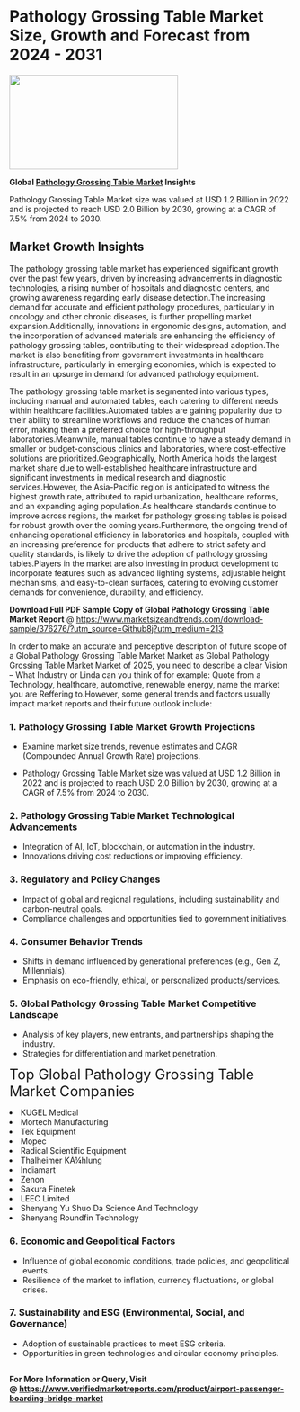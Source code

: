 <H1>Pathology Grossing Table Market Size, Growth and Forecast from 2024 - 2031</H1><img class="aligncenter size-medium wp-image-584254" src="https://thirdeyenews.in/wp-content/uploads/2024/09/Global-Market-Research-300x168.jpeg" alt="" width="300" height="168" /><p><strong>Global&nbsp;<a href="https://www.marketsizeandtrends.com/download-sample/376276/?utm_source=Github8j?utm_medium=213">Pathology Grossing Table Market</a> Insights</strong></p><p>Pathology Grossing Table Market size was valued at USD 1.2 Billion in 2022 and is projected to reach USD 2.0 Billion by 2030, growing at a CAGR of 7.5% from 2024 to 2030.</p><p><h2>Market Growth Insights</h2> <p>The pathology grossing table market has experienced significant growth over the past few years, driven by increasing advancements in diagnostic technologies, a rising number of hospitals and diagnostic centers, and growing awareness regarding early disease detection.The increasing demand for accurate and efficient pathology procedures, particularly in oncology and other chronic diseases, is further propelling market expansion.Additionally, innovations in ergonomic designs, automation, and the incorporation of advanced materials are enhancing the efficiency of pathology grossing tables, contributing to their widespread adoption.The market is also benefiting from government investments in healthcare infrastructure, particularly in emerging economies, which is expected to result in an upsurge in demand for advanced pathology equipment.</p> <p>The pathology grossing table market is segmented into various types, including manual and automated tables, each catering to different needs within healthcare facilities.Automated tables are gaining popularity due to their ability to streamline workflows and reduce the chances of human error, making them a preferred choice for high-throughput laboratories.Meanwhile, manual tables continue to have a steady demand in smaller or budget-conscious clinics and laboratories, where cost-effective solutions are prioritized.Geographically, North America holds the largest market share due to well-established healthcare infrastructure and significant investments in medical research and diagnostic services.However, the Asia-Pacific region is anticipated to witness the highest growth rate, attributed to rapid urbanization, healthcare reforms, and an expanding aging population.As healthcare standards continue to improve across regions, the market for pathology grossing tables is poised for robust growth over the coming years.Furthermore, the ongoing trend of enhancing operational efficiency in laboratories and hospitals, coupled with an increasing preference for products that adhere to strict safety and quality standards, is likely to drive the adoption of pathology grossing tables.Players in the market are also investing in product development to incorporate features such as advanced lighting systems, adjustable height mechanisms, and easy-to-clean surfaces, catering to evolving customer demands for convenience, durability, and efficiency.</p> <p><span class=""><strong>Download Full PDF Sample Copy of Global Pathology Grossing Table Market Report</strong> @ <a href="https://www.marketsizeandtrends.com/download-sample/376276/?utm_source=Github8j?utm_medium=213" target="_blank">https://www.marketsizeandtrends.com/download-sample/376276/?utm_source=Github8j?utm_medium=213</a></span></p><p>In order to make an accurate and perceptive description of future scope of a Global&nbsp;Pathology Grossing Table Market Market as Global&nbsp;Pathology Grossing Table Market Market of 2025, you need to describe a clear Vision &ndash; What Industry or Linda can you think of for example: Quote from a Technology, healthcare, automotive, renewable energy, name the market you are Reffering to.However, some general trends and factors usually impact market reports and their future outlook include:</p><h3>1.&nbsp;<strong>Pathology Grossing Table Market Growth Projections</strong></h3><ul><li>Examine market size trends, revenue estimates and CAGR (Compounded Annual Growth Rate) projections.</li><li><p>Pathology Grossing Table Market size was valued at USD 1.2 Billion in 2022 and is projected to reach USD 2.0 Billion by 2030, growing at a CAGR of 7.5% from 2024 to 2030.</p></li></ul><h3>2.&nbsp;<strong>Pathology Grossing Table Market Technological Advancements</strong></h3><ul><li>Integration of AI, IoT, blockchain, or automation in the industry.</li><li>Innovations driving cost reductions or improving efficiency.</li></ul><h3>3.&nbsp;<strong>Regulatory and Policy Changes</strong></h3><ul><li>Impact of global and regional regulations, including sustainability and carbon-neutral goals.</li><li>Compliance challenges and opportunities tied to government initiatives.</li></ul><h3>4.&nbsp;<strong>Consumer Behavior Trends</strong></h3><ul><li>Shifts in demand influenced by generational preferences (e.g., Gen Z, Millennials).</li><li>Emphasis on eco-friendly, ethical, or personalized products/services.</li></ul><h3>5.&nbsp;<strong>Global Pathology Grossing Table Market Competitive Landscape</strong></h3><ul><li>Analysis of key players, new entrants, and partnerships shaping the industry.</li><li>Strategies for differentiation and market penetration.</li></ul><p data-pm-slice="1 1 []"><span style="color: inherit; font-family: inherit; font-size: 25px;">Top Global Pathology Grossing Table Market Companies</span></p><div class="" data-test-id=""><p><li>KUGEL Medical</li><li> Mortech Manufacturing</li><li> Tek Equipment</li><li> Mopec</li><li> Radical Scientific Equipment</li><li> Thalheimer KÃ¼hlung</li><li> Indiamart</li><li> Zenon</li><li> Sakura Finetek</li><li> LEEC Limited</li><li> Shenyang Yu Shuo Da Science And Technology</li><li> Shenyang Roundfin Technology</li></p></div><h3>6.&nbsp;<strong>Economic and Geopolitical Factors</strong></h3><ul><li>Influence of global economic conditions, trade policies, and geopolitical events.</li><li>Resilience of the market to inflation, currency fluctuations, or global crises.</li></ul><h3>7.&nbsp;<strong>Sustainability and ESG (Environmental, Social, and Governance)</strong></h3><ul><li>Adoption of sustainable practices to meet ESG criteria.</li><li>Opportunities in green technologies and circular economy principles.</li></ul><h2><strong style="font-size: 14px;">For More Information or Query, Visit @&nbsp;</strong><a style="background-color: #ffffff; font-size: 14px;" href="https://www.marketsizeandtrends.com/report/pathology-grossing-table-market/" target="_blank">https://www.verifiedmarketreports.com/product/airport-passenger-boarding-bridge-market</a></h2>